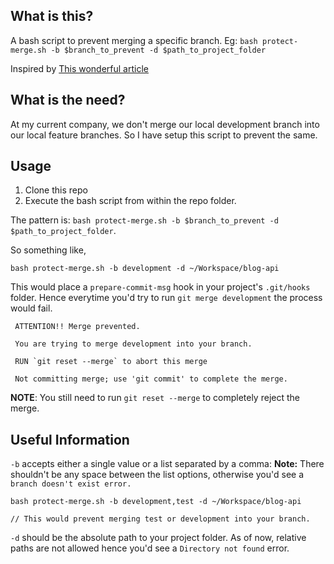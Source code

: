 ## What is this?

A bash script to prevent merging a specific branch. Eg: `bash protect-merge.sh -b $branch_to_prevent -d $path_to_project_folder`

Inspired by [This wonderful article](https://bl.ocks.org/slattery/5eea0d6ca64687ecba6b)

## What is the need?

At my current company, we don't merge our local development branch into our local feature branches. So I have setup this script to prevent the same.

## Usage

1. Clone this repo
2. Execute the bash script from within the repo folder.

The pattern is: 
`bash protect-merge.sh -b $branch_to_prevent -d $path_to_project_folder`.

So something like, 

```
bash protect-merge.sh -b development -d ~/Workspace/blog-api
```

This would place a `prepare-commit-msg` hook in your project's `.git/hooks` folder. Hence everytime you'd try to run `git merge development` the process would fail.

```
 ATTENTION!! Merge prevented.

 You are trying to merge development into your branch.

 RUN `git reset --merge` to abort this merge

 Not committing merge; use 'git commit' to complete the merge.
```

**NOTE**: You still need to run `git reset --merge` to completely reject the merge.

## Useful Information

`-b` accepts either a single value or a list separated by a comma: **Note:** There shouldn't be any space between the list options, otherwise you'd see a `branch doesn't exist error.`


```
bash protect-merge.sh -b development,test -d ~/Workspace/blog-api

// This would prevent merging test or development into your branch.

```

`-d` should be the absolute path to your project folder. As of now, relative paths are not allowed hence you'd see a `Directory not found` error.
